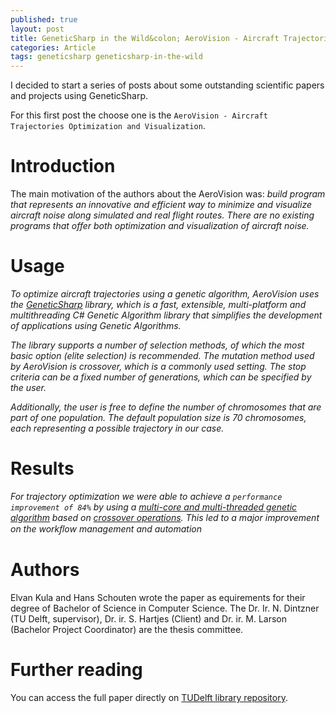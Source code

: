 ```yaml
---
published: true
layout: post
title: GeneticSharp in the Wild&colon; AeroVision - Aircraft Trajectories Optimization and Visualization
categories: Article
tags: geneticsharp geneticsharp-in-the-wild
---
```

I decided to start a series of posts about some outstanding scientific papers and projects using GeneticSharp.

For this first post the choose one is the `AeroVision - Aircraft Trajectories Optimization and Visualization`.

# Introduction
The main motivation of the authors about the AeroVision was:
*build program that represents an innovative and efficient way to
minimize and visualize aircraft noise along simulated and real flight routes. There are no existing programs that offer both optimization and visualization of aircraft noise.*

# Usage
*To optimize aircraft trajectories using a genetic algorithm, AeroVision uses the [GeneticSharp](https://github.com/giacomelli/geneticsharp) library, which is a fast, extensible, multi-platform and multithreading C# Genetic Algorithm library that simplifies the development of applications using Genetic Algorithms.*

*The library supports a number of selection methods, of which the most basic option (elite selection) is recommended. The mutation method used by AeroVision is crossover, which is a commonly used setting. The stop criteria can be a fixed number of generations, which can be specified by the user.* 

*Additionally, the user is free to define the number of chromosomes that are part of one population. The default population size is 70 chromosomes, each representing a possible trajectory in our case.*

# Results
*For trajectory optimization we were able to achieve a `performance improvement of 84%` by using a [multi-core and multi-threaded genetic algorithm](https://github.com/giacomelli/GeneticSharp/wiki/multithreading) based on [crossover operations](https://github.com/giacomelli/GeneticSharp/wiki/crossovers). This led to a major improvement on the workﬂow management and automation*

# Authors
Elvan Kula and Hans Schouten wrote the paper as equirements for their degree of Bachelor of Science in Computer Science. The Dr. Ir. N. Dintzner (TU Delft, supervisor), Dr. ir. S. Hartjes (Client) and Dr. ir. M. Larson (Bachelor Project Coordinator) are the thesis committee.

# Further reading
You can access the full paper directly on [TUDelft library repository](http://resolver.tudelft.nl/uuid:91c8261d-a5f2-414a-9b83-2e0d6ad5b37f).
